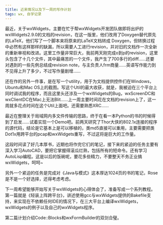 ```yaml
--- 
title: 近来情况以及下一周的写作计划
tags: wx, 自学记录
---
```


最近，关于wxWidgets，主要在忙于帮wxWidgets开发团队做即将出炉的wxWidgets2.9.0的文档的revision，在这一版里，他们改用了Doxygen替代原先的LaTeX，他们写了一个脚本来将原来的LaTeX文档转成 Doxygen，但转换过程中必然有这样那样的缺漏，所以需要人工进行revision，并对旧的文档作一次全新的重新审视和改进。这里工作量非常巨大，我前两天刚完成o到p的revision，这里头包含了十几个文件，其中最痛苦的一个文件，我产生了700多行的diff……还要对遇到的一些先例总结成revision note，与主负责人frm商量……英语写作能力到不见得上升了多少，不过写作量剧增……

还在作的另外一件事，是在写一个utility，用于为文档提供控件们在Windows，Ubuntu和Mac OS上的截图。写这个Util的最大收获，就是，我被迫在三个平台上同时调试我的程序，而且这里头还涉及一个wxWidgets的Bug，wxScreenDC和wxClientDC在Mac上无法Blit……上一周主要时间花在文档的revision上了，这一周就多花点时间在这个Util上面吧。还需要熟悉XRC……

最近在整理关于局域网内多文件传输的思路，终于在看一本Python的书的时候得到了启发……试着实现一个Demo吧。前两天研究了Thor大侠的802.1x连接的程序的源代码，结论是它基本上是可以移植的，类md5直接可以重用，主要需要把类Dot1x用跨平台的pcap和wxWidgets重写，不过这将是巨大的工作量。

这段时间读了好几本厚书，近期也将作完它们的笔记，接下来的紧迫的任务主要有深入学习AutoCAD，要把它掌握得滚瓜烂熟，包括所有的短命令。还有学习AutoLisp编程。这是以后的饭碗呢，要花多些精力，不要整天不务正业搞wxWidgets，呵呵~

另外一个紧迫的任务是完成对《Java与模式》这本厚达1024页的书的笔记，Rose是不是一个好选择，还得考虑考虑。

下一周希望能够开始写关于wxWidgets的心得体会了，准备写成一个系列教程。第一篇就是《轻装上阵跨平台》，讲述使用gcc与wxWidgets提供的Bakefile支持，来实现在不依赖任何IDE的情况下，在三大平台上编译wxWidgets，wxWidgets的例子以及自己的wxWidgets程序。

第二篇计划介绍Code::Blocks和wxFormBuilder的双剑合璧。